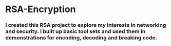 # RSA-Encryption
### I created this RSA project to explore my interests in networking and security. I built up basic tool sets and used them in demonstrations for encoding, decoding and breaking code.
